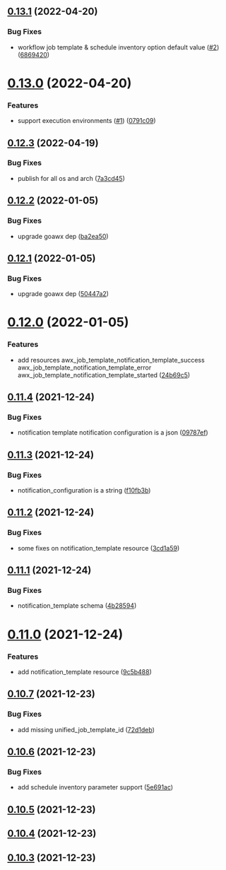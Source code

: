 ## [0.13.1](https://github.com/denouche/terraform-provider-awx/compare/v0.13.0...v0.13.1) (2022-04-20)


### Bug Fixes

* workflow job template & schedule inventory option default value ([#2](https://github.com/denouche/terraform-provider-awx/issues/2)) ([6869420](https://github.com/denouche/terraform-provider-awx/commit/6869420d6b87a70922c915d1012ebd15156a277a))

# [0.13.0](https://github.com/denouche/terraform-provider-awx/compare/v0.12.3...v0.13.0) (2022-04-20)


### Features

* support execution environments ([#1](https://github.com/denouche/terraform-provider-awx/issues/1)) ([0791c09](https://github.com/denouche/terraform-provider-awx/commit/0791c09cb85783e7433f8e4ea80cfa9d7911af32))

## [0.12.3](https://github.com/denouche/terraform-provider-awx/compare/v0.12.2...v0.12.3) (2022-04-19)


### Bug Fixes

* publish for all os and arch ([7a3cd45](https://github.com/denouche/terraform-provider-awx/commit/7a3cd4552b44246377a00a185dbde48b45ce07dc))

## [0.12.2](https://github.com/denouche/terraform-provider-awx/compare/v0.12.1...v0.12.2) (2022-01-05)


### Bug Fixes

* upgrade goawx dep ([ba2ea50](https://github.com/denouche/terraform-provider-awx/commit/ba2ea509f164f7dad4f5477d6d58a40a798c0022))

## [0.12.1](https://github.com/denouche/terraform-provider-awx/compare/v0.12.0...v0.12.1) (2022-01-05)


### Bug Fixes

* upgrade goawx dep ([50447a2](https://github.com/denouche/terraform-provider-awx/commit/50447a2ebf2a0fb2862f2749a6aaa7ec58fed0e7))

# [0.12.0](https://github.com/denouche/terraform-provider-awx/compare/v0.11.4...v0.12.0) (2022-01-05)


### Features

* add resources awx_job_template_notification_template_success awx_job_template_notification_template_error awx_job_template_notification_template_started ([24b69c5](https://github.com/denouche/terraform-provider-awx/commit/24b69c5ded4c0fbba366637c0e423e0fc07679e6))

## [0.11.4](https://github.com/denouche/terraform-provider-awx/compare/v0.11.3...v0.11.4) (2021-12-24)


### Bug Fixes

* notification template notification configuration is a json ([09787ef](https://github.com/denouche/terraform-provider-awx/commit/09787ef93e745a0049970f5fcd134f5ab5a7f6f5))

## [0.11.3](https://github.com/denouche/terraform-provider-awx/compare/v0.11.2...v0.11.3) (2021-12-24)


### Bug Fixes

* notification_configuration is a string ([f10fb3b](https://github.com/denouche/terraform-provider-awx/commit/f10fb3ba03deca84d3169bc2eac0b01503c438f8))

## [0.11.2](https://github.com/denouche/terraform-provider-awx/compare/v0.11.1...v0.11.2) (2021-12-24)


### Bug Fixes

* some fixes on notification_template resource ([3cd1a59](https://github.com/denouche/terraform-provider-awx/commit/3cd1a592ad1c3baed7a237aa228645a90cb790cb))

## [0.11.1](https://github.com/denouche/terraform-provider-awx/compare/v0.11.0...v0.11.1) (2021-12-24)


### Bug Fixes

* notification_template schema ([4b28594](https://github.com/denouche/terraform-provider-awx/commit/4b2859405fc56bb7a09320f826862cbaa05a6d32))

# [0.11.0](https://github.com/denouche/terraform-provider-awx/compare/v0.10.7...v0.11.0) (2021-12-24)


### Features

* add notification_template resource ([9c5b488](https://github.com/denouche/terraform-provider-awx/commit/9c5b4885dfcd068b7dbac89567067c606b73fa6c))

## [0.10.7](https://github.com/denouche/terraform-provider-awx/compare/v0.10.6...v0.10.7) (2021-12-23)


### Bug Fixes

* add missing unified_job_template_id ([72d1deb](https://github.com/denouche/terraform-provider-awx/commit/72d1deb810d8618158bb48cea924959961495163))

## [0.10.6](https://github.com/denouche/terraform-provider-awx/compare/v0.10.5...v0.10.6) (2021-12-23)


### Bug Fixes

* add schedule inventory parameter support ([5e691ac](https://github.com/denouche/terraform-provider-awx/commit/5e691ac67f0e28337688928a96d6a3f1b0a7376a))

## [0.10.5](https://github.com/denouche/terraform-provider-awx/compare/v0.10.4...v0.10.5) (2021-12-23)

## [0.10.4](https://github.com/denouche/terraform-provider-awx/compare/v0.10.3...v0.10.4) (2021-12-23)

## [0.10.3](https://github.com/denouche/terraform-provider-awx/compare/v0.10.2...v0.10.3) (2021-12-23)
